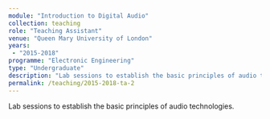 ```yaml
---
module: "Introduction to Digital Audio"
collection: teaching
role: "Teaching Assistant"
venue: "Queen Mary University of London"
years:
 - "2015-2018"
programme: "Electronic Engineering"
type: "Undergraduate"
description: "Lab sessions to establish the basic principles of audio technologies."
permalink: /teaching/2015-2018-ta-2
---
```


Lab sessions to establish the basic principles of audio technologies.

